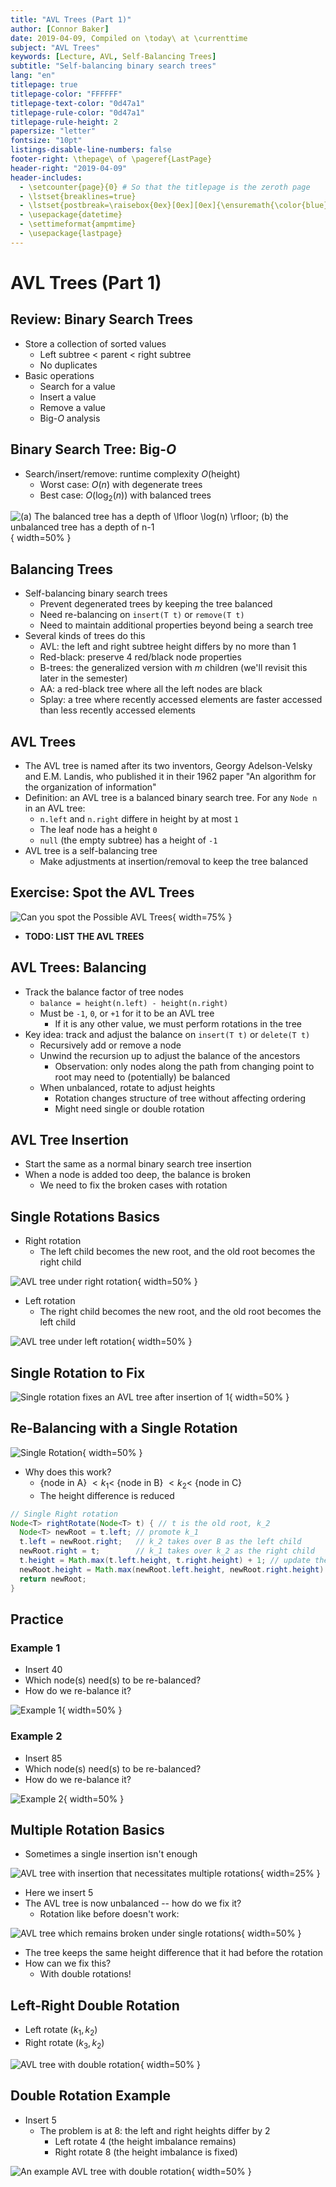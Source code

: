 ```yaml
---
title: "AVL Trees (Part 1)"
author: [Connor Baker]
date: 2019-04-09, Compiled on \today\ at \currenttime
subject: "AVL Trees"
keywords: [Lecture, AVL, Self-Balancing Trees]
subtitle: "Self-balancing binary search trees"
lang: "en"
titlepage: true
titlepage-color: "FFFFFF"
titlepage-text-color: "0d47a1"
titlepage-rule-color: "0d47a1"
titlepage-rule-height: 2
papersize: "letter"
fontsize: "10pt"
listings-disable-line-numbers: false
footer-right: \thepage\ of \pageref{LastPage}
header-right: "2019-04-09"
header-includes:
  - \setcounter{page}{0} # So that the titlepage is the zeroth page
  - \lstset{breaklines=true}
  - \lstset{postbreak=\raisebox{0ex}[0ex][0ex]{\ensuremath{\color{blue}\hookrightarrow\space}}}
  - \usepackage{datetime}
  - \settimeformat{ampmtime}
  - \usepackage{lastpage}
---
```


# AVL Trees (Part 1)

## Review: Binary Search Trees

+ Store a collection of sorted values
  + Left subtree < parent < right subtree
  + No duplicates
+ Basic operations
  + Search for a value
  + Insert a value
  + Remove a value
  + Big-$O$ analysis

## Binary Search Tree: Big-$O$

+ Search/insert/remove: runtime complexity $O($height$)$
  + Worst case: $O(n)$ with degenerate trees
  + Best case: $O(\log_2(n))$ with balanced trees

![(a) The balanced tree has a depth of $\lfloor \log(n) \rfloor$; (b) the unbalanced tree has a depth of $n-1$](images/1.png){ width=50% }

## Balancing Trees

+ Self-balancing binary search trees
  + Prevent degenerated trees by keeping the tree balanced
  + Need re-balancing on `insert(T t)` or `remove(T t)`
  + Need to maintain additional properties beyond being a search tree
+ Several kinds of trees do this
  + AVL: the left and right subtree height differs by no more than $1$
  + Red-black: preserve $4$ red/black node properties
  + B-trees: the generalized version with $m$ children (we'll revisit this later in the semester)
  + AA: a red-black tree where all the left nodes are black
  + Splay: a tree where recently accessed elements are faster accessed than less recently accessed elements

## AVL Trees

+ The AVL tree is named after its two inventors, Georgy Adelson-Velsky and E.M. Landis, who published it in their 1962 paper "An algorithm for the organization of information"
+ Definition: an AVL tree is a balanced binary search tree. For any `Node n` in an AVL tree:
  + `n.left` and `n.right` differe in height by at most `1`
  + The leaf node has a height `0`
  + `null` (the empty subtree) has a height of `-1`
+ AVL tree is a self-balancing tree
  + Make adjustments at insertion/removal to keep the tree balanced

## Exercise: Spot the AVL Trees

![Can you spot the Possible AVL Trees](images/2.png){ width=75% }

+ **TODO: LIST THE AVL TREES**

## AVL Trees: Balancing

+ Track the balance factor of tree nodes
  + `balance = height(n.left) - height(n.right)`
  + Must be `-1`, `0`, or `+1` for it to be an AVL tree
    + If it is any other value, we must perform rotations in the tree
+ Key idea: track and adjust the balance on `insert(T t)` or `delete(T t)`
  + Recursively add or remove a node
  + Unwind the recursion up to adjust the balance of the ancestors
    + Observation: only nodes along the path from changing point to root may need to (potentially) be balanced
  + When unbalanced, rotate to adjust heights
    + Rotation changes structure of tree without affecting ordering
    + Might need single or double rotation

## AVL Tree Insertion

+ Start the same as a normal binary search tree insertion
+ When a node is added too deep, the balance is broken
  + We need to fix the broken cases with rotation

## Single Rotations Basics

+ Right rotation
  + The left child becomes the new root, and the old root becomes the right child

![AVL tree under right rotation](images/3.png){ width=50% }

+ Left rotation
  + The right child becomes the new root, and the old root becomes the left child

![AVL tree under left rotation](images/4.png){ width=50% }

## Single Rotation to Fix

![Single rotation fixes an AVL tree after insertion of 1](images/5.png){ width=50% }

## Re-Balancing with a Single Rotation

![Single Rotation](images/6.png){ width=50% }

+ Why does this work?
  + {node in A} $< k_1 <$ {node in B} $< k_2 <$ {node in C}
  + The height difference is reduced

~~~java
// Single Right rotation
Node<T> rightRotate(Node<T> t) { // t is the old root, k_2
  Node<T> newRoot = t.left; // promote k_1
  t.left = newRoot.right;   // k_2 takes over B as the left child
  newRoot.right = t;        // k_1 takes over k_2 as the right child
  t.height = Math.max(t.left.height, t.right.height) + 1; // update the height
  newRoot.height = Math.max(newRoot.left.height, newRoot.right.height) + 1;
  return newRoot;
}
~~~

## Practice

### Example 1

+ Insert 40
+ Which node(s) need(s) to be re-balanced?
+ How do we re-balance it?

![Example 1](images/7.png){ width=50% }

### Example 2

+ Insert 85
+ Which node(s) need(s) to be re-balanced?
+ How do we re-balance it?

![Example 2](images/8.png){ width=50% }

## Multiple Rotation Basics

+ Sometimes a single insertion isn't enough

![AVL tree with insertion that necessitates multiple rotations](images/9.png){ width=25% }

+ Here we insert 5
+ The AVL tree is now unbalanced -- how do we fix it?
  + Rotation like before doesn't work:

![AVL tree which remains broken under single rotations](images/10.png){ width=50% }

+ The tree keeps the same height difference that it had before the rotation
+ How can we fix this?
  + With double rotations!

## Left-Right Double Rotation

+ Left rotate $(k_1, k_2)$
+ Right rotate $(k_3, k_2)$

![AVL tree with double rotation](images/11.png){ width=50% }

## Double Rotation Example

+ Insert 5
  + The problem is at 8: the left and right heights differ by 2
    + Left rotate 4 (the height imbalance remains)
    + Right rotate 8 (the height imbalance is fixed)

![An example AVL tree with double rotation](images/12.png){ width=50% }